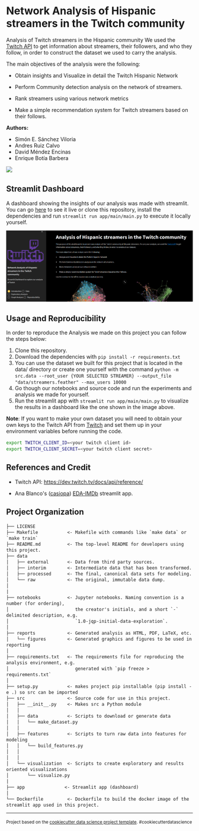 Network Analysis of Hispanic streamers in the Twitch community
==============================

Analysis of Twitch streamers in the Hispanic community We used the [Twitch API](https://dev.twitch.tv/docs/api/reference/) to get information about streamers, their followers,
and who they follow, in order to construct the dataset we used to carry the analysis.

The main objectives of the analysis were the following:

- Obtain insights and Visualize in detail the Twitch Hispanic Network

- Perform Community detection analysis on the network of streamers.

- Rank streamers using various network metrics

- Make a simple recommendation system for Twitch streamers based on their follows.

**Authors:**
- Simón E. Sánchez Viloria
- Andres Ruiz Calvo
- David Méndez Encinas
- Enrique Botía Barbera

![](https://drive.google.com/uc?id=1SV6b0q2TVHUXfcE6IGCXUu_vuhaDaTJK)


Streamlit Dashboard
----------

A dashboard showing the insights of our analysis was made with streamlit. You can go [here](https://twitch-analysis-enver.azurewebsites.net/) to see it live or clone this repository, install the dependencies and run `streamlit run app/main/main.py` to execute it locally yourself. 

![Streamlit Dashboard](https://github.com/Enver-group/twitch-web-analytics/blob/master/reports/figures/dashboard_home.png?raw=true)

Usage and Reproducibility
--------------


In order to reproduce the Analysis we made on this project you can follow the steps below:

1. Clone this repository.
2. Download the dependencies with `pip install -r requirements.txt`
3. You can use the dataset we built for this project that is located in the data/ directory or create one yourself with the command `python -m src.data --root_user {YOUR SELECTED STREAMER} --output_file "data/streamers.feather" --max_users 10000`
4. Go though our notebooks and source code and run the experiments and analysis we made for yourself.
5. Run the streamlit app with `streamlit run app/main/main.py` to visualize the results in a dashboard like the one shown in the image above.

**Note**: If you want to make your own dataset you will need to obtain your own keys to the Twitch API from [Twitch](https://dev.twitch.tv/docs/api/quick-start/#authentication) and set them up in your environment variables before running the code.

```bash
export TWITCH_CLIENT_ID=<your twitch client id>
export TWITCH_CLIENT_SECRET=<your twitch client secret>
```

References and Credit
----------

- Twitch API: https://dev.twitch.tv/docs/api/reference/

- Ana Blanco's ([casiopa](https://github.com/casiopa)) [EDA-IMDb](https://share.streamlit.io/casiopa/eda-imdb/main/src/utils/streamlit/EDA_IMDb_main.py) streamlit app.


Project Organization
------------

    ├── LICENSE
    ├── Makefile           <- Makefile with commands like `make data` or `make train`
    ├── README.md          <- The top-level README for developers using this project.
    ├── data
    │   ├── external       <- Data from third party sources.
    │   ├── interim        <- Intermediate data that has been transformed.
    │   ├── processed      <- The final, canonical data sets for modeling.
    │   └── raw            <- The original, immutable data dump.
    │ 
    |
    ├── notebooks          <- Jupyter notebooks. Naming convention is a number (for ordering),
    │                         the creator's initials, and a short `-` delimited description, e.g.
    │                         `1.0-jqp-initial-data-exploration`.
    │
    ├── reports            <- Generated analysis as HTML, PDF, LaTeX, etc.
    │   └── figures        <- Generated graphics and figures to be used in reporting
    │
    ├── requirements.txt   <- The requirements file for reproducing the analysis environment, e.g.
    │                         generated with `pip freeze > requirements.txt`
    │
    ├── setup.py           <- makes project pip installable (pip install -e .) so src can be imported
    ├── src                <- Source code for use in this project.
    │   ├── __init__.py    <- Makes src a Python module
    │   │
    │   ├── data           <- Scripts to download or generate data
    │   │   └── make_dataset.py
    │   │
    │   ├── features       <- Scripts to turn raw data into features for modeling
    │   │   └── build_features.py
    │   │
    │   │
    │   └── visualization  <- Scripts to create exploratory and results oriented visualizations
    │       └── visualize.py
    |
    ├── app               <- Streamlit app (dashboard)
    │
    └── Dockerfile         <- Dockerfile to build the docker image of the streamlit app used in this project.


--------

<p><small>Project based on the <a target="_blank" href="https://drivendata.github.io/cookiecutter-data-science/">cookiecutter data science project template</a>. #cookiecutterdatascience</small></p>
